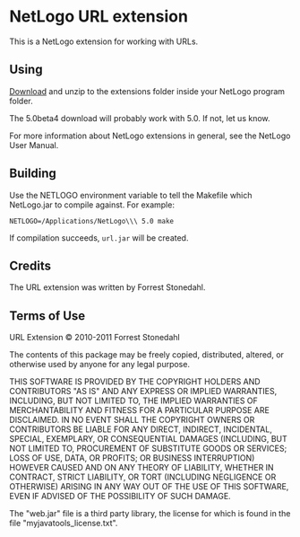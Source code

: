 # NetLogo URL extension

This is a NetLogo extension for working with URLs.

## Using

[Download](https://github.com/NetLogo/URL-Extension/downloads) and unzip to the extensions folder inside your NetLogo program folder.

The 5.0beta4 download will probably work with 5.0. If not, let us know.

For more information about NetLogo extensions in general, see the NetLogo User Manual.

## Building

Use the NETLOGO environment variable to tell the Makefile which NetLogo.jar to compile against.  For example:

    NETLOGO=/Applications/NetLogo\\\ 5.0 make

If compilation succeeds, `url.jar` will be created.

## Credits

The URL extension was written by Forrest Stonedahl.

## Terms of Use

URL Extension © 2010-2011 Forrest Stonedahl

The contents of this package may be freely copied, distributed, altered, or otherwise used by anyone for any legal purpose.

THIS SOFTWARE IS PROVIDED BY THE COPYRIGHT HOLDERS AND CONTRIBUTORS "AS IS" AND ANY EXPRESS OR IMPLIED WARRANTIES, INCLUDING, BUT NOT LIMITED TO, THE IMPLIED WARRANTIES OF MERCHANTABILITY AND FITNESS FOR A PARTICULAR PURPOSE ARE DISCLAIMED.  IN NO EVENT SHALL THE COPYRIGHT OWNERS OR CONTRIBUTORS BE LIABLE FOR ANY DIRECT, INDIRECT, INCIDENTAL, SPECIAL, EXEMPLARY, OR CONSEQUENTIAL DAMAGES (INCLUDING, BUT NOT LIMITED TO, PROCUREMENT OF SUBSTITUTE GOODS OR SERVICES; LOSS OF USE, DATA, OR PROFITS; OR BUSINESS INTERRUPTION) HOWEVER CAUSED AND ON ANY THEORY OF LIABILITY, WHETHER IN CONTRACT, STRICT LIABILITY, OR TORT (INCLUDING NEGLIGENCE OR OTHERWISE) ARISING IN ANY WAY OUT OF THE USE OF THIS SOFTWARE, EVEN IF ADVISED OF THE POSSIBILITY OF SUCH DAMAGE.

The "web.jar" file is a third party library, the license for which is found in the file "myjavatools_license.txt".
